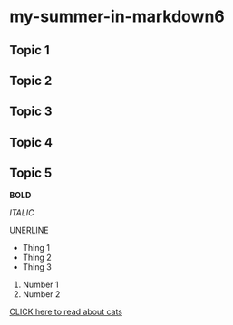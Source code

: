 # my-summer-in-markdown6

## Topic 1

## Topic 2

## Topic 3

## Topic 4

## Topic 5

**BOLD**

*ITALIC*

<u>UNERLINE</u>

- Thing 1
- Thing 2
- Thing 3

1. Number 1
2. Number 2

[CLICK here to read about cats](https://en.wikipedia.org/wiki/Cat)
















